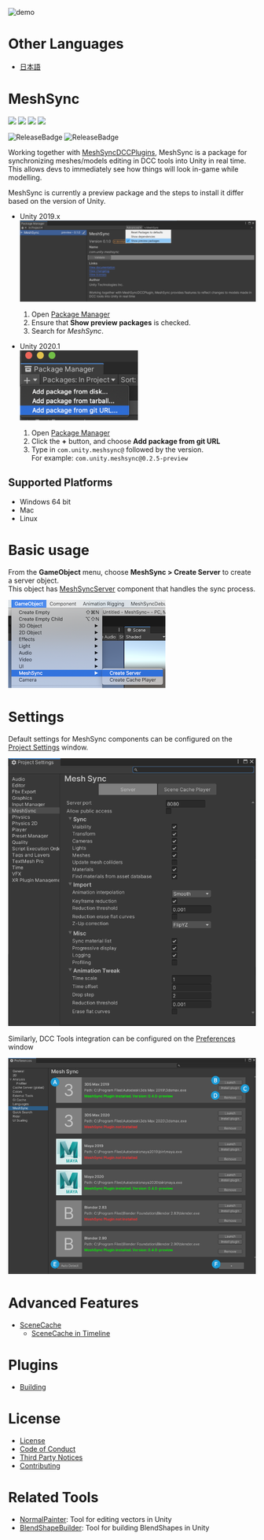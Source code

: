 ![demo](Documentation~/images/Demo.gif)
# Other Languages
- [日本語](Readme_JP.md)


# MeshSync

[![](https://badge-proxy.cds.internal.unity3d.com/f4d1069b-1233-4324-ae75-2fac980576a4)](https://badges.cds.internal.unity3d.com/packages/com.unity.meshsync/build-info?branch=dev&testWorkflow=package-isolation)
[![](https://badge-proxy.cds.internal.unity3d.com/6cfcda56-5e8d-4612-abfa-6de23df068fb)](https://badges.cds.internal.unity3d.com/packages/com.unity.meshsync/dependencies-info?branch=dev&testWorkflow=updated-dependencies)
[![](https://badge-proxy.cds.internal.unity3d.com/45cf24da-7561-4983-9e11-fc920996015c)](https://badges.cds.internal.unity3d.com/packages/com.unity.meshsync/dependants-info)
[![](https://badge-proxy.cds.internal.unity3d.com/0998ee7c-b3f2-4ef9-97cd-628296f29c4a)](https://badges.cds.internal.unity3d.com/packages/com.unity.meshsync/warnings-info?branch=dev)

![ReleaseBadge](https://badge-proxy.cds.internal.unity3d.com/9cb90abe-572c-440c-b7f9-f212c5573261)
![ReleaseBadge](https://badge-proxy.cds.internal.unity3d.com/4661afc4-7953-410d-a4fa-9668ed7da2b9)

Working together with [MeshSyncDCCPlugins](https://github.com/Unity-Technologies/MeshSyncDCCPlugins), MeshSync is a package for synchronizing meshes/models editing in DCC tools into Unity in real time. 
This allows devs to immediately see how things will look in-game while modelling.  

MeshSync is currently a preview package and the steps to install it 
differ based on the version of Unity.

* Unity 2019.x  
  ![PackageManager2019](Documentation~/images/PackageManager2019.png)
  1. Open [Package Manager](https://docs.unity3d.com/Manual/upm-ui.html) 
  2. Ensure that **Show preview packages** is checked. 
  3. Search for *MeshSync*.
  
* Unity 2020.1  
  ![PackageManager2020](Documentation~/images/PackageManager2020.1.png)
  1. Open [Package Manager](https://docs.unity3d.com/Manual/upm-ui.html) 
  2. Click the **+** button, and choose **Add package from git URL** 
  3. Type in `com.unity.meshsync@` followed by the version.  
     For example: `com.unity.meshsync@0.2.5-preview`


## Supported Platforms

- Windows 64 bit
- Mac
- Linux

# Basic usage

From the **GameObject** menu, choose **MeshSync > Create Server** to create a server object.  
This object has [MeshSyncServer](Documentation~/en/MeshSyncServer.md) component that handles the sync process.

![Menu](Documentation~/images/MenuCreateServer.png)

# Settings

Default settings for MeshSync components can be configured on the 
[Project Settings](Documentation~/en/ProjectSettings.md) window.

![Server Settings](Documentation~/images/ProjectSettingsServer.png)

Similarly, DCC Tools integration can be configured on the 
[Preferences](Documentation~/en/Preferences.md) window

![Server Settings](Documentation~/images/Preferences.png)


# Advanced Features
- [SceneCache](Documentation~/en/SceneCache.md)
  - [SceneCache in Timeline](Documentation~/en/SceneCacheInTimeline.md)


# Plugins
- [Building](Plugin~/Docs/en/BuildPlugins.md)

# License
- [License](LICENSE.md)
- [Code of Conduct](CODE_OF_CONDUCT.md)
- [Third Party Notices](Third%20Party%20Notices.md)
- [Contributing](CONTRIBUTING.md)

#  Related Tools
- [NormalPainter](https://github.com/unity3d-jp/NormalPainter): Tool for editing vectors in Unity
- [BlendShapeBuilder](https://github.com/unity3d-jp/BlendShapeBuilder): Tool for building BlendShapes in Unity

